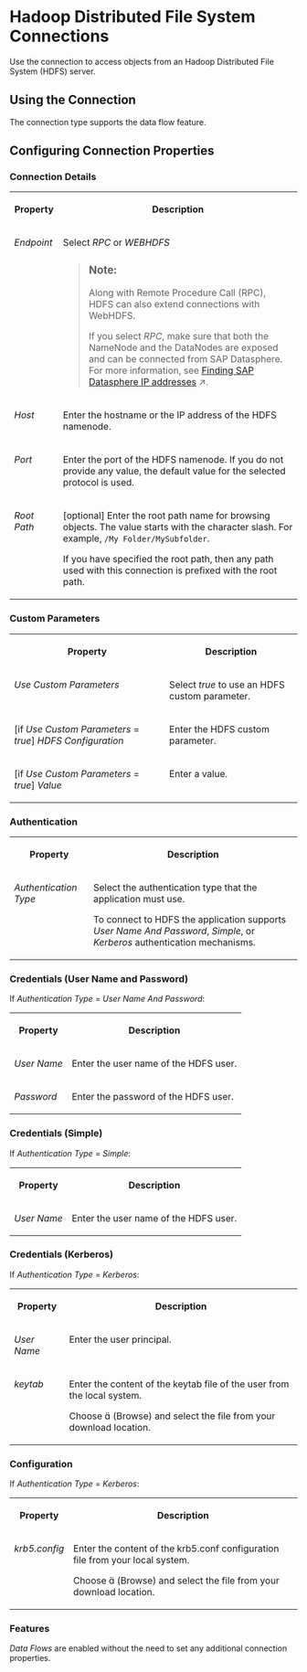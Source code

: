 <!-- loiof9c33566c4eb412d9d36a2f044bb5126 -->

<link rel="stylesheet" type="text/css" href="../css/sap-icons.css"/>

# Hadoop Distributed File System Connections

Use the connection to access objects from an Hadoop Distributed File System \(HDFS\) server. 



<a name="loiof9c33566c4eb412d9d36a2f044bb5126__HDFS_usage"/>

## Using the Connection

The connection type supports the data flow feature.



<a name="loiof9c33566c4eb412d9d36a2f044bb5126__section_nrb_hcc_x4b"/>

## Configuring Connection Properties



### Connection Details


<table>
<tr>
<th valign="top">

Property

</th>
<th valign="top">

Description

</th>
</tr>
<tr>
<td valign="top">

*Endpoint*  

</td>
<td valign="top">

Select *RPC* or *WEBHDFS* 

> ### Note:  
> Along with Remote Procedure Call \(RPC\), HDFS can also extend connections with WebHDFS.
> 
> If you select *RPC*, make sure that both the NameNode and the DataNodes are exposed and can be connected from SAP Datasphere. For more information, see [Finding SAP Datasphere IP addresses](https://help.sap.com/viewer/935116dd7c324355803d4b85809cec97/DEV_CURRENT/en-US/0934f7ed9a534e638299f53ab60866ae.html "Find externally facing IP addresses that for particular remote applications must be added to allowlists before you can to use connections to these remote applications.") :arrow_upper_right:.



</td>
</tr>
<tr>
<td valign="top">

*Host*  

</td>
<td valign="top">

Enter the hostname or the IP address of the HDFS namenode. 

</td>
</tr>
<tr>
<td valign="top">

*Port*  

</td>
<td valign="top">

Enter the port of the HDFS namenode. If you do not provide any value, the default value for the selected protocol is used. 

</td>
</tr>
<tr>
<td valign="top">

*Root Path* 

</td>
<td valign="top">

\[optional\] Enter the root path name for browsing objects. The value starts with the character slash. For example, `/My Folder/MySubfolder`. 

If you have specified the root path, then any path used with this connection is prefixed with the root path.

</td>
</tr>
</table>



### Custom Parameters


<table>
<tr>
<th valign="top">

Property

</th>
<th valign="top">

Description

</th>
</tr>
<tr>
<td valign="top">

*Use Custom Parameters*

</td>
<td valign="top">

Select *true* to use an HDFS custom parameter.

</td>
</tr>
<tr>
<td valign="top">

\[if *Use Custom Parameters* = *true*\] *HDFS Configuration*  

</td>
<td valign="top">

Enter the HDFS custom parameter. 

</td>
</tr>
<tr>
<td valign="top">

\[if *Use Custom Parameters* = *true*\] *Value*  

</td>
<td valign="top">

Enter a value. 

</td>
</tr>
</table>



### Authentication


<table>
<tr>
<th valign="top">

Property

</th>
<th valign="top">

Description

</th>
</tr>
<tr>
<td valign="top">

*Authentication Type*  

</td>
<td valign="top">

Select the authentication type that the application must use. 

To connect to HDFS the application supports *User Name And Password*, *Simple*, or *Kerberos* authentication mechanisms.

</td>
</tr>
</table>



### Credentials \(User Name and Password\)

If *Authentication Type* = *User Name And Password*:


<table>
<tr>
<th valign="top">

Property

</th>
<th valign="top">

Description

</th>
</tr>
<tr>
<td valign="top">

*User Name*  

</td>
<td valign="top">

Enter the user name of the HDFS user. 

</td>
</tr>
<tr>
<td valign="top">

*Password*  

</td>
<td valign="top">

Enter the password of the HDFS user. 

</td>
</tr>
</table>



### Credentials \(Simple\)

If *Authentication Type* = *Simple*:


<table>
<tr>
<th valign="top">

Property

</th>
<th valign="top">

Description

</th>
</tr>
<tr>
<td valign="top">

*User Name*  

</td>
<td valign="top">

Enter the user name of the HDFS user. 

</td>
</tr>
</table>



### Credentials \(Kerberos\)

If *Authentication Type* = *Kerberos*:


<table>
<tr>
<th valign="top">

Property

</th>
<th valign="top">

Description

</th>
</tr>
<tr>
<td valign="top">

*User Name*  

</td>
<td valign="top">

Enter the user principal. 

</td>
</tr>
<tr>
<td valign="top">

*keytab*  

</td>
<td valign="top">

Enter the content of the keytab file of the user from the local system. 

Choose <span class="SAP-icons-V5"></span> \(Browse\) and select the file from your download location.

</td>
</tr>
</table>



### Configuration

If *Authentication Type* = *Kerberos*:


<table>
<tr>
<th valign="top">

Property

</th>
<th valign="top">

Description

</th>
</tr>
<tr>
<td valign="top">

*krb5.config*  

</td>
<td valign="top">

Enter the content of the krb5.conf configuration file from your local system. 

Choose <span class="SAP-icons-V5"></span> \(Browse\) and select the file from your download location.

</td>
</tr>
</table>



### Features

*Data Flows* are enabled without the need to set any additional connection properties.

